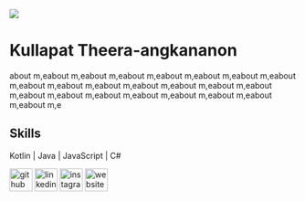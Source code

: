 ![](https://kullapat-t.github.io/kt-space/static/media/nitch-logo.0b65f19e.jpg)

# Kullapat Theera-angkananon
about m,eabout m,eabout m,eabout m,eabout m,eabout m,eabout m,eabout m,eabout m,eabout m,eabout m,eabout m,eabout m,eabout m,eabout m,eabout m,eabout m,eabout m,eabout m,eabout m,eabout m,eabout m,eabout m,e

## Skills
Kotlin | Java | JavaScript | C#



[<img src='https://cdn.jsdelivr.net/npm/simple-icons@3.0.1/icons/github.svg' alt='github' height='40'>](https://github.com/kullapat-t)  [<img src='https://cdn.jsdelivr.net/npm/simple-icons@3.0.1/icons/linkedin.svg' alt='linkedin' height='40'>](https://www.linkedin.com/in/kullapat-t//)  [<img src='https://cdn.jsdelivr.net/npm/simple-icons@3.0.1/icons/instagram.svg' alt='instagram' height='40'>](https://www.instagram.com/nitchy/)  [<img src='https://cdn.jsdelivr.net/npm/simple-icons@3.0.1/icons/icloud.svg' alt='website' height='40'>](https://kullapat-t.github.io/kt-space)  

